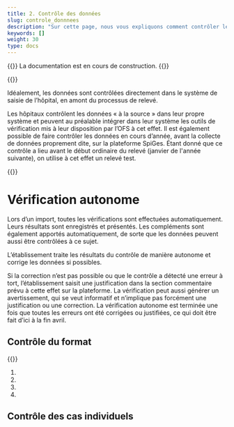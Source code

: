 ```yaml
---
title: 2. Contrôle des données
slug: controle_donnnees
description: "Sur cette page, nous vous expliquons comment contrôler les données importées par votre centre hospitalier sur la plateforme SpiGes."
keywords: []
weight: 30
type: docs
---
```


{{<alert color="info">}}
La documentation est en cours de construction.
{{</alert>}}

{{<alert title="Vérification à la source" color="info">}}
<p> Idéalement, les données sont contrôlées directement dans le système de saisie de l’hôpital, en amont du processus de relevé. </p>

<p> Les hôpitaux contrôlent les données « à la source » dans leur propre système et peuvent au préalable intégrer dans leur système les outils de vérification mis à leur disposition par l’OFS à cet effet. Il est également possible de faire contrôler les données en cours d’année, avant la collecte de données proprement dite, sur la plateforme SpiGes. Étant donné que ce contrôle a lieu avant le début ordinaire du relevé (janvier de l'année suivante), on utilise à cet effet un relevé test. </p>
{{</alert>}}


# Vérification autonome

Lors d’un import, toutes les vérifications sont effectuées automatiquement. Leurs résultats sont enregistrés et présentés. Les compléments sont également apportés automatiquement, de sorte que les données peuvent aussi être contrôlées à ce sujet. 

L’établissement traite les résultats du contrôle de manière autonome et corrige les données si possibles. 

Si la correction n’est pas possible ou que le contrôle a détecté une erreur à tort, l’établissement saisit une justification dans la section commentaire prévu à cette effet sur la plateforme. La vérification peut aussi générer un avertissement, qui se veut informatif et n’implique pas forcément une justification ou une correction. La vérification autonome est terminée une fois que toutes les erreurs ont été corrigées ou justifiées, ce qui doit être fait d’ici à la fin avril.

## Contrôle du format

{{<insertImage image="test_format.png" class="bord img_full">}}

1. 

2. 

3. 

4. 




## Contrôle des cas individuels

